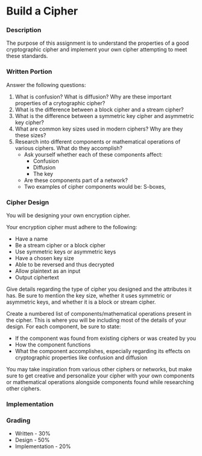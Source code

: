 # Build a Cipher

### Description
The purpose of this assignment is to understand the
properties of a good cryptographic cipher and implement your
own cipher attempting to meet these standards.

### Written Portion
Answer the following questions:
1. What is confusion? What is diffusion? Why are these important
   properties of a crytographic cipher?
2. What is the difference between a block cipher and a stream
   cipher?
3. What is the difference between a symmetric key cipher and
   asymmetric key cipher?
4. What are common key sizes used in modern ciphers? Why are they
   these sizes?
5. Research into different components or mathematical operations of various ciphers. What do they accomplish?
    - Ask yourself whether each of these components affect:
      - Confusion
      - Diffusion
      - The key
    - Are these components part of a network?
    - Two examples of cipher components would be: S-boxes, 


### Cipher Design
You will be designing your own encryption cipher. 

Your encryption cipher must adhere to the following:
* Have a name
* Be a stream cipher or a block cipher
* Use symmetric keys or asymmetric keys
* Have a chosen key size
* Able to be reversed and thus decrypted
* Allow plaintext as an input
* Output ciphertext

Give details regarding the type of cipher you designed and the
attributes it has. Be sure to mention the key size, whether it
uses symmetric or asymmetric keys, and whether it is a block or stream
cipher.

Create a numbered list of components/mathematical operations
present in the cipher. This is where you will be including most of
the details of your design.
For each component, be sure to state:
* If the component was found from existing ciphers or was created by you
* How the component functions
* What the component accomplishes, especially regarding its
  effects on cryptographic properties like confusion and diffusion

You may take inspiration from various other ciphers or networks,
but make sure to get creative and personalize your cipher with
your own components or mathematical operations alongside 
components found while researching other ciphers.

### Implementation


### Grading
* Written - 30%
* Design - 50%
* Implementation - 20%





